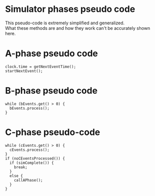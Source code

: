 # Simulator phases pseudo code
This pseudo-code is extremely simplified and generalized.  
What these methods are and how they work can't be accurately shown here.

# A-phase pseudo code
```
clock.time = getNextEventTime();
startNextEvent();
```
# B-phase pseudo code
```
while (bEvents.get() > 0) {
  bEvents.process();
}
```
# C-phase pseudo-code
```
while (cEvents.get() > 0) {
  cEvents.process();
}
if (noCEventsProcessed()) {
  if (simComplete()) {
    break;
  }
  else {
    callAPhase();
  }
}
```